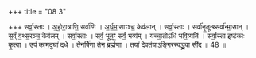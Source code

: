 +++
title = "08 3"

+++
सर्वा॒स्ताः । अ॒हो॒रा॒त्राणि॒ सर्वा॑णि । अ॒र्ध॒मा॒साꣳश्च॒ केव॑लान् । सर्वा॒स्ताः । सर्वा॑नृ॒तून्थ्सर्वा॑न्मा॒सान् ।  स॒व्ँ व॒थ्स॒रञ्च॒ केव॑लम् । सर्वा॒स्ताः । सर्वं॒ भूत॒ꣳ॒ सर्वं॒ भव्य॑म् । यच्चा॒तोऽधि॑ भवि॒ष्यति॑ । सर्वा॒स्ता इष्ट॑काः  कृ॒त्वा । उप॑ काम॒दुघा॑ दधे । तेनर्षि॑णा॒ तेन॒ ब्रह्म॑णा । तया॑ दे॒वत॑याऽङ्गिर॒स्वद्ध्रु॒वा सी॑द ॥ 48 ॥

